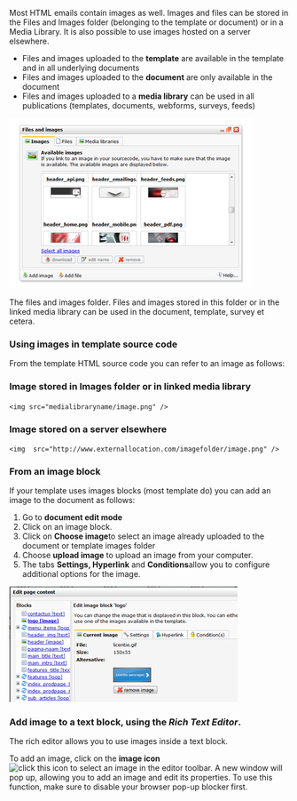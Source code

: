 Most HTML emails contain images as well. Images and files can be stored
in the Files and Images folder (belonging to the template or document)
or in a Media Library. It is also possible to use images hosted on a
server elsewhere.

-   Files and images uploaded to the **template** are available in the
    template and in all underlying documents
-   Files and images uploaded to the **document** are only available in
    the document
-   Files and images uploaded to a **media library** can be used in all
    publications (templates, documents, webforms, surveys, feeds)

![Files and images folder](../images/filesandimages.png)

The files and images folder. Files and images stored in this folder or
in the linked media library can be used in the document, template,
survey et cetera.

### Using images in template source code

From the template HTML source code you can refer to an image as follows:

### **Image stored in Images folder or in linked media library**

`<img src="medialibraryname/image.png" />`

### **Image stored on a server elsewhere**

`<img  src="http://www.externallocation.com/imagefolder/image.png" />`

### From an image block

If your template uses images blocks (most template do) you can add an
image to the document as follows:

1.  Go to **document edit mode**
2.  Click on an image block.
3.  Click on **Choose image**to select an image already uploaded to the
    document or template images folder
4.  Choose **upload image** to upload an image from your computer.
5.  The tabs **Settings, Hyperlink** and **Conditions**allow you to
    configure additional options for the image.

![](../images/imageblock.png)

### Add image to a text block, using the *Rich Text Editor*.

The rich editor allows you to use images inside a text block.

To add an image, click on the **image icon** ![click this icon to select
an image](imageicon.png) in the editor toolbar. A new window will pop
up, allowing you to add an image and edit its properties. To use this
function, make sure to disable your browser pop-up blocker first.

 
